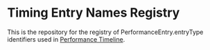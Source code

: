 
# Timing Entry Names Registry

This is the repository for the registry of PerformanceEntry.entryType identifiers used in [Performance Timeline](https://www.w3.org/TR/performance-timeline/).

